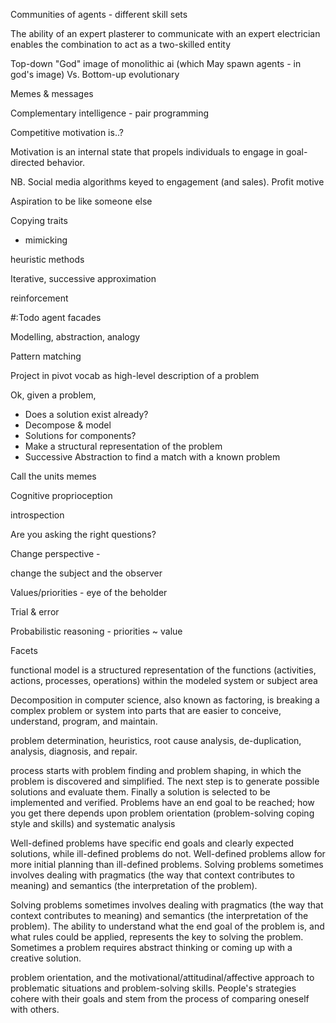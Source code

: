 Communities of agents - different skill sets

The ability of an expert plasterer to communicate with an expert electrician enables the combination to act as a two-skilled entity

Top-down "God" image of monolithic ai (which May spawn agents - in god's image) Vs. Bottom-up evolutionary

Memes & messages

Complementary intelligence - pair programming

Competitive motivation is..?

Motivation is an internal state that propels individuals to engage in goal-directed behavior. 

NB. Social media algorithms keyed to engagement (and sales). Profit motive

Aspiration to be like someone else 

Copying traits

- mimicking



heuristic methods

Iterative, successive approximation

reinforcement

#:Todo agent facades

Modelling, abstraction, analogy

Pattern matching

Project in pivot vocab as high-level description of a problem

Ok, given a problem, 

* Does a solution exist already?
* Decompose & model
* Solutions for components?
* Make a structural representation of the problem
* Successive Abstraction to find a match with a known problem

Call the units memes

Cognitive proprioception

introspection

Are you asking the right questions?


Change perspective - 

change the subject and the observer

Values/priorities - eye of the beholder 

Trial & error

Probabilistic reasoning - priorities ~ value

Facets



functional model is a structured representation of the functions (activities, actions, processes, operations) within the modeled system or subject area

Decomposition in computer science, also known as factoring, is breaking a complex problem or system into parts that are easier to conceive, understand, program, and maintain.

problem determination, heuristics, root cause analysis, de-duplication, analysis, diagnosis, and repair.

process starts with problem finding and problem shaping, in which the problem is discovered and simplified. The next step is to generate possible solutions and evaluate them. Finally a solution is selected to be implemented and verified. Problems have an end goal to be reached; how you get there depends upon problem orientation (problem-solving coping style and skills) and systematic analysis

Well-defined problems have specific end goals and clearly expected solutions, while ill-defined problems do not. Well-defined problems allow for more initial planning than ill-defined problems. Solving problems sometimes involves dealing with pragmatics (the way that context contributes to meaning) and semantics (the interpretation of the problem). 

Solving problems sometimes involves dealing with pragmatics (the way that context contributes to meaning) and semantics (the interpretation of the problem). The ability to understand what the end goal of the problem is, and what rules could be applied, represents the key to solving the problem. Sometimes a problem requires abstract thinking or coming up with a creative solution.

problem orientation, and the motivational/attitudinal/affective approach to problematic situations and problem-solving skills. People's strategies cohere with their goals and stem from the process of comparing oneself with others.

